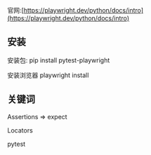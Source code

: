 官网:[https://playwright.dev/python/docs/intro](https://playwright.dev/python/docs/intro)

## 安装

安装包: pip install pytest-playwright

安装浏览器 playwright install

## 关键词

Assertions => expect

Locators

pytest
